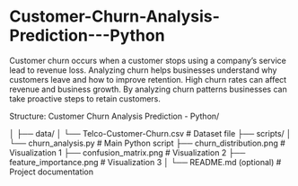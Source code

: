 # Customer-Churn-Analysis-Prediction---Python
Customer churn occurs when a customer stops using a company’s service lead to revenue loss. Analyzing churn helps businesses understand why customers leave and how to improve retention. High churn rates can affect revenue and business growth. By analyzing churn patterns businesses can take proactive steps to retain customers.

Structure:
Customer Churn Analysis Prediction - Python/

│
├── data/
│   └── Telco-Customer-Churn.csv                 # Dataset file
├── scripts/
│   └── churn_analysis.py                        # Main Python script
├── churn_distribution.png                       # Visualization 1
├── confusion_matrix.png                         # Visualization 2
├── feature_importance.png                       # Visualization 3
│
└── README.md (optional)                         # Project documentation
